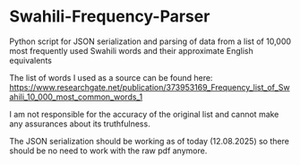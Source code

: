 # Swahili-Frequency-Parser
Python script for JSON serialization and parsing of data from a list of 10,000 most frequently used Swahili words and their approximate English equivalents

The list of words I used as a source can be found here:
https://www.researchgate.net/publication/373953169_Frequency_list_of_Swahili_10_000_most_common_words_1

I am not responsible for the accuracy of the original list and cannot make any assurances about its truthfulness.

The JSON serialization should be working as of today (12.08.2025) so there should be no need to work with the raw pdf anymore.

